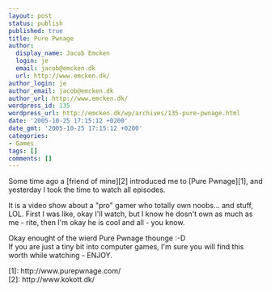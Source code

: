 ```yaml
---
layout: post
status: publish
published: true
title: Pure Pwnage
author:
  display_name: Jacob Emcken
  login: je
  email: jacob@emcken.dk
  url: http://www.emcken.dk/
author_login: je
author_email: jacob@emcken.dk
author_url: http://www.emcken.dk/
wordpress_id: 135
wordpress_url: http://emcken.dk/wp/archives/135-pure-pwnage.html
date: '2005-10-25 17:15:12 +0200'
date_gmt: '2005-10-25 17:15:12 +0200'
categories:
- Games
tags: []
comments: []
---
```

<p>Some time ago a [friend of mine][2] introduced me to [Pure Pwnage][1], and yesterday I took the time to watch all episodes.</p>
<p>It is a video show about a "pro" gamer who totally own noobs... and stuff, LOL. First I was like, okay I'll watch, but I know he dosn't own as much as me - rite, then I'm okay he is cool and all - you know.</p>
<p>Okay enought of the wierd Pure Pwnage thounge :-D<br />
If you are just a tiny bit into computer games, I'm sure you will find this worth while watching - ENJOY.</p>
<p>[1]: http:&#47;&#47;www.purepwnage.com&#47;<br />
[2]: http:&#47;&#47;www.kokott.dk&#47;</p>
